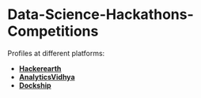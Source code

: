 # Data-Science-Hackathons-Competitions
Profiles at different platforms:
* **[Hackerearth](https://www.hackerearth.com/@2121rohitcool)** 
* **[AnalyticsVidhya](https://www.analyticsvidhya.com/user/noob_raj)**
* **[Dockship](https://dockship.io/author/rohitr-891)**
